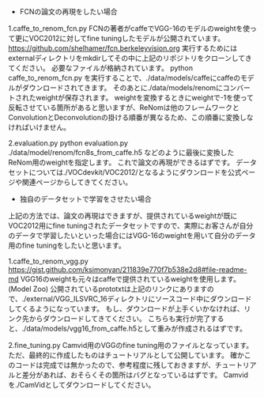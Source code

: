 - FCNの論文の再現をしたい場合

1.caffe\_to\_renom\_fcn.py
FCNの著者がcaffeでVGG-16のモデルのweightを使って更にVOC2012に対してfine tuningしたモデルが公開されています。
https://github.com/shelhamer/fcn.berkeleyvision.org
実行するためにはexternalディレクトリをmkdirしてその中に上記のリポジトリをクローンしてきてください。
必要なファイルが格納されています。
python caffe\_to\_renom\_fcn.py
を実行することで、./data/models/caffeにcaffeのモデルがダウンロードされてきます。
そのあとに./data/models/renomにコンバートされたweightが保存されます。
weightを変換するときにweightで-1を使って反転させている箇所があると思いますが、ReNomは他のフレームワークとConvolutionとDeconvolutionの掛ける順番が異なるため、この順番に変換しなければいけません。

2.evaluation.py
python evaluation.py ./data/model/renom/fcn8s\_from\_caffe.h5
などのように最後に変換したReNom用のweightを指定します。
これで論文の再現ができるはずです。
データセットについては./VOCdevkit/VOC2012/となるようにダウンロードを公式ページや関連ページからしてきてください。

- 独自のデータセットで学習をさせたい場合

上記の方法では、論文の再現はできますが、提供されているweightが既にVOC2012用にfine tuningされたデータセットですので、実際にお客さんが自分のデータで学習したいといった場合にはVGG-16のweightを用いて自分のデータ用のfine tuningをしたいと思います。

1.caffe\_to\_renom\_vgg.py
https://gist.github.com/ksimonyan/211839e770f7b538e2d8#file-readme-md
VGG16のweightも元々はcaffeで提供されているweightを使用します。(Model Zoo)
公開されているprototxtは上記のリンクにありますので、./external/VGG\_ILSVRC\_16ディレクトリにソースコード中にダウンロードしてくるようになっています。
もし、ダウンロードが上手くいかなければ、リンク先からダウンロードしてきてください。
こちらも実行が完了すると、./data/models/vgg16\_from\_caffe.h5として重みが作成されるはずです。

2.fine\_tuning.py
Camvid用のVGGのfine tuning用のファイルとなっています。
ただ、最終的に作成したものはチュートリアルとして公開しています。
確かこのコードは完成では無かったので、参考程度に残しておきますが、チュートリアルと差分があれば、おそらくその箇所はバグとなっているはずです。
Camvidを./CamVidとしてダウンロードしてください。
